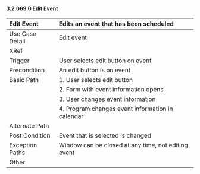 #### 3.2.069.0 Edit Event

| Edit Event    | Edits an event that has been scheduled                  |
|:--------------| :--------------|
|Use Case Detail| Edit event                                              |
|XRef           |                                                         |
|Trigger        | User selects edit button on event                       |
|Precondition   | An edit button is on event                              |
|Basic Path     | 1. User selects edit button                             |
|               | 2. Form with event information opens                    |
|               | 3. User changes event information                       |
|               | 4. Program changes event information in calendar        |
|Alternate Path |                                                         |
|Post Condition | Event that is selected is changed                       |
|Exception Paths|Window can be closed at any time, not editing event      |
|Other          |                                                         |
